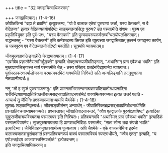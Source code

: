+++
title = "32 जगद्वाचित्वाधिकरणम्"

+++
जगद्वाचित्वात्। (1-4-16)  
कौषीतकिनां "ब्रह्म ते ब्रवाणि" इत्युपक्रम्य, "यो वै बालाक एतेषां पुरुषाणां कर्ता, यस्य वैतत्कर्म, स वै वेदितव्यः" इत्यत्र वेदितव्यतयोपदिष्टः साङ्ख्यतन्त्रसिद्धः पुरुषः? उत परमात्मेति संशयः। पुरुष एव प्रकृतिवियुक्त इति पूर्वः पक्षः, "यस्य वैतत्कर्म" इति पुण्यपापरूपकर्मसम्बन्धितयोपलक्षितत्वात्।  
राद्धान्तस्तु - "यस्य वैतत्कर्म" इति कर्मशब्दस्य क्रियत इति व्युत्पत्त्या जगद्वाचित्वात् कृत्स्नं जगद्यस्य कार्यम्, स परमपुरुष एव वेदितव्यतयोपदिष्टो भवतीति। सूत्रमपि व्याख्यातम्॥

जीवमुख्यप्राणलिङ्गान्नेति चेत्तद्व्याख्यातम्। (1-4-17)  
"एवमेवैष प्रज्ञात्मैतैरात्मभिर्भुङ्क्ते" इत्यादि भोक्तृत्वरूपजीवलिङ्गात्, "अथास्मिन् प्राण एवैकधा भवति" इति मुख्यप्राणलिङ्गाच्च नायं परमात्मेति चेत् - तस्य परिहारः प्रतर्दनविद्यायामेव व्याख्यातः। पूर्वापरप्रकरणपर्यालोचनया परमात्मपरमिदं वाक्यमिति निश्चिते सति अन्यलिङ्गानि तदनुगुणतया नेतव्यानीत्यर्थः॥

ननु "तौ ह सुप्तं पुरुषमाजग्मतुः" इति प्राणनामभिरामन्त्रणाश्रवणयष्टिघातोत्थापनादिना शरीरेन्द्रियप्राणाद्यतिरिक्तजीवात्मसद्भावप्रतिपादनपरमिदं वाक्यमित्यवगम्यत इत्यत उत्तरं पठति -  
अन्यार्थं तु जैमिनिः प्रश्नव्याख्यानाभ्यामपि चैवमेके। (1-4-18)  
तुशब्दः शङ्कानिवृत्त्यर्थः। जीवसङ्कीर्तनम् अन्यार्थम् - जीवातिरिक्तब्रह्मसद्भावप्रतिबोधनार्थमिति प्रश्नप्रतिवचनाभ्यामवगम्यते। प्रश्नस्तावत् जीवप्रतिपादनानन्तरं, "क्वैष एतद्वालाके पुरुषोऽशयिष्ट" इत्यादिकः सुषुप्तजीवाश्रयविषयतया परमात्मपर इति निश्चितः। प्रतिवचनमपि "अथास्मिन् प्राण एवैकधा भवति" इत्यादिकं परमात्मविषयमेव। सुप्तपुरुषाश्रयतया हि प्राणशब्दनिर्दिष्टः परमात्मैव, "सता सोम्य तदा संपन्नो भवति" इत्यादिभ्यः। जैमिनिग्रहणमुक्तस्यार्थस्य पूज्यत्वाय। अपि चैवमेके - एके वाजसनेयिनः इदमेव बालाक्यजातशत्रुसंवादगतं प्रश्नप्रतिवचनरूपं वाक्यं परमात्मविषयं स्पष्टमधीयते, "क्वैष एतत्" इत्यादि, "य एषोऽन्तर्हृदय आकाशस्तस्मिञ्च्छेते" इत्येतदन्तम्॥  
इति जगद्वाचित्वाधिकरणम्॥